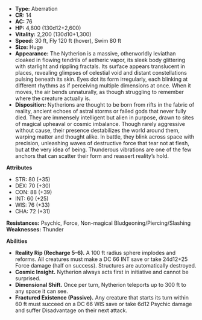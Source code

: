 - **Type:** Aberration
- **CR:** 14
- **AC:** 76
- **HP:** 4,800 (130d12+2,600)
- **Vitality:** 2,200 (130d10+1,300)
- **Speed:** 30 ft, Fly 120 ft (hover), Swim 80 ft
- **Size:** Huge
- **Appearance:** The Nytherion is a massive, otherworldly leviathan cloaked in flowing tendrils of aetheric vapor, its sleek body glittering with starlight and rippling fractals. Its surface appears translucent in places, revealing glimpses of celestial void and distant constellations pulsing beneath its skin. Eyes dot its form irregularly, each blinking at different rhythms as if perceiving multiple dimensions at once. When it moves, the air bends unnaturally, as though struggling to remember where the creature actually is.
- **Disposition:** Nytherions are thought to be born from rifts in the fabric of reality, ancient echoes of astral storms or failed gods that never fully died. They are immensely intelligent but alien in purpose, drawn to sites of magical upheaval or cosmic imbalance. Though rarely aggressive without cause, their presence destabilizes the world around them, warping matter and thought alike. In battle, they blink across space with precision, unleashing waves of destructive force that tear not at flesh, but at the very idea of being. Thunderous vibrations are one of the few anchors that can scatter their form and reassert reality’s hold.

**Attributes**
- STR: 80 (+35)
- DEX: 70 (+30)
- CON: 88 (+39)
- INT: 60 (+25)
- WIS: 76 (+33)
- CHA: 72 (+31)

**Resistances:** Psychic, Force, Non-magical Bludgeoning/Piercing/Slashing  
**Weaknesses:** Thunder

**Abilities**
- **Reality Rip (Recharge 5–6).** A 100 ft radius sphere implodes and reforms. All creatures must make a DC 66 INT save or take 24d12+25 Force damage (half on success). Structures are automatically destroyed.
- **Cosmic Insight.** Nytherion always acts first in initiative and cannot be surprised.
- **Dimensional Shift.** Once per turn, Nytherion teleports up to 300 ft to any space it can see.
- **Fractured Existence (Passive).** Any creature that starts its turn within 60 ft must succeed on a DC 66 WIS save or take 6d12 Psychic damage and suffer Disadvantage on their next attack.